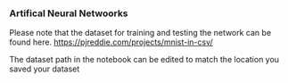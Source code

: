 ### Artifical Neural Netwoorks ###
Please note that the dataset for training and testing the network can be found here. https://pjreddie.com/projects/mnist-in-csv/

The dataset path in the notebook can be edited to match the location you saved your  dataset

